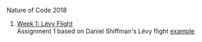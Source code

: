 Nature of Code 2018

1. [Week 1: Lévy Flight](https://alicehgsun.github.io/NOC18/LevyFlight/)
<br>Assignment 1 based on Daniel Shiffman's Lévy flight [example](https://github.com/CodingTrain/Rainbow-Code/blob/master/CodingChallenges/CC_53_random_walk_levy/sketch.js)
